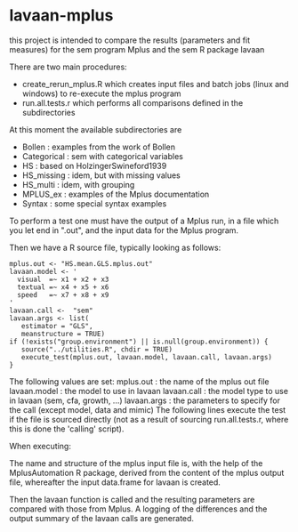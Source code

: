 # lavaan-mplus
this project is intended to compare the results (parameters and fit measures) for the sem program Mplus and the sem R package lavaan

There are two main procedures: 
* create_rerun_mplus.R which creates input files and batch jobs (linux and windows) to re-execute the mplus program 
* run.all.tests.r which performs all comparisons defined in the subdirectories

At this moment the available subdirectories are 
* Bollen        : examples from the work of Bollen
* Categorical   : sem with categorical variables
* HS            : based on HolzingerSwineford1939 
* HS_missing    : idem, but with missing values
* HS_multi      : idem, with grouping
* MPLUS_ex      : examples of the Mplus documentation
* Syntax        : some special syntax examples

To perform a test one must have the output of a Mplus run, in a file which you let end in ".out", and the input data for the Mplus program.

Then we have a R source file, typically looking as follows:
```
mplus.out <- "HS.mean.GLS.mplus.out" 
lavaan.model <- '
  visual  =~ x1 + x2 + x3
  textual =~ x4 + x5 + x6
  speed   =~ x7 + x8 + x9
'
lavaan.call <-  "sem" 
lavaan.args <- list(
   estimator = "GLS",
   meanstructure = TRUE)
if (!exists("group.environment") || is.null(group.environment)) {
   source("../utilities.R", chdir = TRUE)
   execute_test(mplus.out, lavaan.model, lavaan.call, lavaan.args)
}
```
The following values are set:
mplus.out : the name of the mplus out file
lavaan.model : the model to use in lavaan
lavaan.call : the model type to use in lavaan (sem, cfa, growth, ...)
lavaan.args : the parameters to specify for the call (except model, data and mimic)
The following lines execute the test if the file is sourced directly (not as a result of sourcing run.all.tests.r, where this is done the 'calling' script).

When executing:

The name and structure of the mplus input file is, with the help of the MplusAutomation R package, derived from the content of the mplus output file, whereafter the input data.frame for lavaan is created.

Then the lavaan function is called and the resulting parameters are compared with those from Mplus. 
A logging of the differences and the output summary of the lavaan calls are generated.
